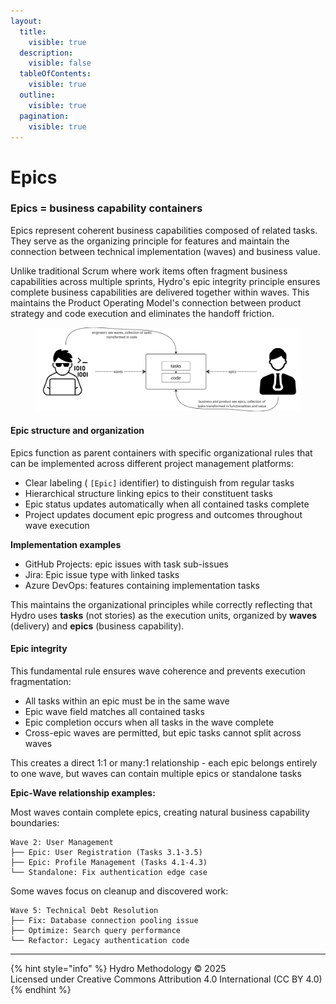 ```yaml
---
layout:
  title:
    visible: true
  description:
    visible: false
  tableOfContents:
    visible: true
  outline:
    visible: true
  pagination:
    visible: true
---
```


# Epics

### Epics = business capability containers

Epics represent coherent business capabilities composed of related tasks. They serve as the organizing principle for features and maintain the connection between technical implementation (waves) and business value.

Unlike traditional Scrum where work items often fragment business capabilities across multiple sprints, Hydro's epic integrity principle ensures complete business capabilities are delivered together within waves. This maintains the Product Operating Model's connection between product strategy and code execution and eliminates the handoff friction.

<figure><img src="../../.gitbook/assets/image (1).png" alt=""><figcaption></figcaption></figure>

#### **Epic structure and organization**

Epics function as parent containers with specific organizational rules that can be implemented across different project management platforms:

* Clear labeling ( `[Epic]` identifier) to distinguish from regular tasks
* Hierarchical structure linking epics to their constituent tasks
* Epic status updates automatically when all contained tasks complete
* Project updates document epic progress and outcomes throughout wave execution

**Implementation examples**

* GitHub Projects: epic issues with task sub-issues
* Jira: Epic issue type with linked tasks
* Azure DevOps: features containing implementation tasks

This maintains the organizational principles while correctly reflecting that Hydro uses **tasks** (not stories) as the execution units, organized by **waves** (delivery) and **epics** (business capability).

#### **Epic integrity**

This fundamental rule ensures wave coherence and prevents execution fragmentation:

* All tasks within an epic must be in the same wave
* Epic wave field matches all contained tasks
* Epic completion occurs when all tasks in the wave complete
* Cross-epic waves are permitted, but epic tasks cannot split across waves

This creates a direct 1:1 or many:1 relationship - each epic belongs entirely to one wave, but waves can contain multiple epics or standalone tasks

**Epic-Wave relationship examples:**

Most waves contain complete epics, creating natural business capability boundaries:

```
Wave 2: User Management
├── Epic: User Registration (Tasks 3.1-3.5)
├── Epic: Profile Management (Tasks 4.1-4.3)
└── Standalone: Fix authentication edge case
```

Some waves focus on cleanup and discovered work:

```
Wave 5: Technical Debt Resolution
├── Fix: Database connection pooling issue
├── Optimize: Search query performance
└── Refactor: Legacy authentication code
```

***

{% hint style="info" %}
Hydro Methodology © 2025 \
Licensed under Creative Commons Attribution 4.0 International (CC BY 4.0)
{% endhint %}
